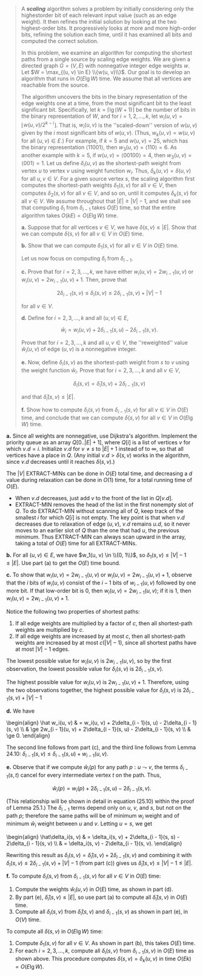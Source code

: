 > A ***scaling*** algorithm solves a problem by initially considering only the highestorder bit of each relevant input value (such as an edge weight). It then refines the initial solution by looking at the two highest-order bits. It progressively looks at more and more high-order bits, refining the solution each time, until it has examined all bits and computed the correct solution.
>
> In this problem, we examine an algorithm for computing the shortest paths from a single source by scaling edge weights. We are given a directed graph $G = (V, E)$ with nonnegative integer edge weights $w$. Let $W = \max_{(u, v) \in E} \\{w(u, v)\\}$. Our goal is to develop an algorithm that runs in $O(E\lg W)$ time. We assume that all vertices are reachable from the source.
>
> The algorithm uncovers the bits in the binary representation of the edge weights one at a time, from the most significant bit to the least significant bit. Specifically, let $k = \lceil \lg(W + 1) \rceil$ be the number of bits in the binary representation of $W$, and for $i = 1, 2, \ldots, k$, let $w_i(u, v) = \lfloor w(u, v) / 2^{k - i} \rfloor$. That is, $w_i(u, v)$ is the ''scaled-down'' version of $w(u, v)$ given by the $i$ most significant bits of $w(u, v)$. (Thus, $w_k(u, v) = w(u, v)$ for all $(u, v) \in E$.) For example, if $k = 5$ and $w(u, v) = 25$, which has the binary representation $\langle 11001 \rangle$, then $w_3(u, v) = \langle 110 \rangle = 6$. As another example with $k = 5$, if $w(u, v) = \langle 00100 \rangle = 4$, then $w_3(u, v) = \langle 001 \rangle = 1$. Let us define $\delta_i(u, v)$ as the shortest-path weight from vertex $u$ to vertex $v$ using weight function $w_i$. Thus, $\delta_k(u, v) = \delta(u, v)$ for all $u, v \in V$. For a given source vertex $s$, the scaling algorithm first computes the shortest-path weights $\delta_1(s, v)$ for all $v \in V$, then computes $\delta_2(s, v)$ for all $v \in V$, and so on, until it computes $\delta_k(s, v)$ for all $v \in V$. We assume throughout that $|E| \ge |V| - 1$, and we shall see that computing $\delta_i$ from $\delta_{i - 1}$ takes $O(E)$ time, so that the entire algorithm takes $O(kE) = O(E\lg W)$ time.
>
> **a.** Suppose that for all vertices $v \in V$, we have $\delta(s, v) \le |E|$. Show that we can compute $\delta(s, v)$ for all $v \in V$ in $O(E)$ time.
>
> **b.** Show that we can compute $\delta_1(s, v)$ for all $v \in V$ in $O(E)$ time. 
>
> Let us now focus on computing $\delta_i$ from $\delta_{i - 1}$.
>
> **c.** Prove that for $i = 2, 3, \ldots, k$, we have either $w_i(u, v) = 2w_{i - 1}(u, v)$ or $w_i(u, v) = 2w_{i - 1}(u, v) + 1$. Then, prove that 
> 
> $$2\delta_{i - 1}(s, v) \le \delta_i(s, v) \le 2\delta_{i - 1}(s, v) + |V| - 1$$
>
> for all $v \in V$.
>
> **d.** Define for $i = 2, 3, \ldots, k$ and all $(u, v) \in E$, 
> 
> $$\hat w_i = w_i(u, v) + 2\delta_{i - 1}(s, u) - 2\delta_{i - 1}(s, v).$$
>
> Prove that for $i = 2, 3, \ldots, k$ and all $u, v \in V$, the ''reweighted'' value $\hat w_i(u, v)$ of edge $(u, v)$ is a nonnegative integer.
>
> **e.** Now, define $\delta_i(s, v)$ as the shortest-path weight from $s$ to $v$ using the weight function $\hat w_i$. Prove that for $i = 2, 3, \ldots, k$ and all $v \in V$, 
> 
> $$\delta_i(s, v) = \hat\delta_i(s, v) + 2\delta_{i - 1}(s, v)$$
>
> and that $\hat\delta_i(s, v) \le |E|$.
>
> **f.** Show how to compute $\delta_i(s, v)$ from $\delta_{i - 1}(s, v)$ for all $v \in V$ in $O(E)$ time, and conclude that we can compute $\delta(s, v)$ for all $v \in V$ in $O(E\lg W)$ time.

**a.** Since all weights are nonnegative, use Dijkstra's algorithm. Implement the priority queue as an array $Q[0..|E| + 1]$, where $Q[i]$ is a list of vertices $v$ for which $v.d = i$. Initialize $v.d$ for $v \ne s$ to $|E| + 1$ instead of to $\infty$, so that all vertices have a place in $Q$. (Any initial $v.d > \delta(s, v)$ works in the algorithm, since $v.d$ decreases until it reaches $\delta(s, v)$.)

The $|V|$ $\text{EXTRACT-MIN}$s can be done in $O(E)$ total time, and decreasing a $d$ value during relaxation can be done in $O(1)$ time, for a total running time of $O(E)$.

- When $v.d$ decreases, just add $v$ to the front of the list in $Q[v.d]$.
- $\text{EXTRACT-MIN}$ removes the head of the list in the first nonempty slot of $Q$. To do $\text{EXTRACT-MIN}$ without scanning all of $Q$, keep track of the smallest $i$ for which $Q[i]$ is not empty. The key point is that when $v.d$ decreases due to relaxation of edge $(u, v)$, $v.d$ remains $u.d$, so it never moves to an earlier slot of $Q$ than the one that had $u$, the previous minimum. Thus $\text{EXTRACT-MIN}$ can always scan upward in the array, taking a total of $O(E)$ time for all $\text{EXTRACT-MIN}$s.

**b.** For all $(u, v) \in E$, we have $w_1(u, v) \in \\{0, 1\\}$, so $\delta_1(s, v) \le |V| - 1 \le |E|$. Use part (a) to get the $O(E)$ time bound.

**c.** To show that $w_i(u, v) = 2w_{i - 1}(u, v)$ or $w_i(u, v) = 2w_{i - 1}(u, v) + 1$, observe that the $i$ bits of $w_i(u, v)$ consist of the $i - 1$ bits of $w_{i - 1}(u, v)$ followed by one more bit. If that low-order bit is $0$, then $w_i(u, v) = 2w_{i - 1}(u, v)$; if it is $1$, then $w_i(u, v) = 2w_{i - 1}(u, v) + 1$.

Notice the following two properties of shortest paths:

1. If all edge weights are multiplied by a factor of $c$, then all shortest-path weights are multiplied by $c$.
2. If all edge weights are increased by at most $c$, then all shortest-path weights are increased by at most $c(|V| - 1)$, since all shortest paths have at most $|V| - 1$ edges.

The lowest possible value for $w_i(u, v)$ is $2w_{i - 1}(u, v)$, so by the first observation, the lowest possible value for $\delta_i(s, v)$ is $2\delta_{i - 1}(s, v)$.

The highest possible value for $w_i(u, v)$ is $2w_{i - 1}(u, v) + 1$. Therefore, using the two observations together, the highest possible value for $\delta_i(s, v)$ is $2\delta_{i - 1}(s, v) + |V| - 1$

**d.** We have 

\begin{align}
\hat w_i(u, v)
    & =   w_i(u, v) + 2\delta_{i - 1}(s, u) - 2\delta_{i - 1}(s, v) \\\\
    & \ge 2w_{i - 1}(u, v) + 2\delta_{i - 1}(s, u) - 2\delta_{i - 1}(s, v) \\\\
    & \ge 0.
\end{align}

The second line follows from part \(c\), and the third line follows from Lemma 24.10: $\delta_{i - 1}(s, v) \le \delta_{i - 1}(s, u) + w_{i - 1}(u, v)$.

**e.** Observe that if we compute $\hat w_i(p)$ for any path $p:u \leadsto v$, the terms $\delta_{i - 1}(s, t)$ cancel for every intermediate vertex $t$ on the path. Thus,

$$\hat w_i(p) = w_i(p) + 2\delta_{i - 1}(s, u) - 2\delta_{i - 1}(s, v).$$

(This relationship will be shown in detail in equation ($\text{25.10}$) within the proof of Lemma 25.1.) The $\delta_{i - 1}$ terms depend only on $u$, $v$, and $s$, but not on the path $p$; therefore the same paths will be of minimum $w_i$ weight and of minimum $\hat w_i$ weight between $u$ and $v$. Letting $u = s$, we get 

\begin{align}
\hat\delta_i(s, v)
    & = \delta_i(s, v) + 2\delta_{i - 1}(s, s) - 2\delta_{i - 1}(s, v) \\\\
    & = \delta_i(s, v) - 2\delta_{i - 1}(s, v).
\end{align}

Rewriting this result as $\delta_i(s, v) = \hat\delta_i(s, v) + 2\delta_{i - 1}(s, v)$ and combining it with $\delta_i(s, v) \le 2\delta_{i - 1}(s, v) + |V| - 1$ (from part \(c\)) gives us $\hat\delta_i(s, v) \le |V| - 1 \le |E|$.

**f.** To compute $\delta_i(s, v)$ from $\delta_{i - 1}(s, v)$ for all $v \in V$ in $O(E)$ time:

1. Compute the weights $\hat w_i(u, v)$ in $O(E)$ time, as shown in part (d).
2. By part (e), $\hat\delta_i(s, v) \le |E|$, so use part (a) to compute all $\hat\delta_i(s, v)$ in $O(E)$ time.
3. Compute all $\delta_i(s, v)$ from $\hat\delta_i(s, v)$ and $\delta_{i - 1}(s, v)$ as shown in part (e), in $O(V)$ time.

To compute all $\delta(s, v)$ in $O(E\lg W)$ time:

1. Compute $\delta_1(s, v)$ for all $v \in V$. As shown in part (b), this takes $O(E)$ time.
2. For each $i = 2, 3, \ldots, k$, compute all $\delta_i(s, v)$ from $\delta_{i - 1}(s, v)$ in $O(E)$ time as shown above. This procedure computes $\delta(s, v) = \delta_k(u, v)$ in time $O(Ek) = O(E\lg W)$.

